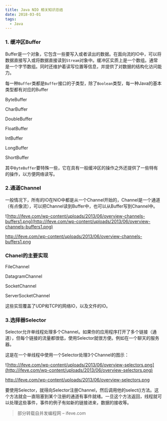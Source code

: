 ```yaml
---
title: Java NIO 相关知识总结
date: 2018-03-01
tags:
  - Java
---
```



### 1. 缓冲区Buffer


Buffer是一个对象，它包含一些要写入或者读出的数据。在面向流的IO中，可以将数据直接写入或将数据直接读到`Stream`对象中。缓冲区实质上是一个数组。通常是一个字节数组。同时还维护着读写位置等信息，并提供了对数据的结构化访问能力。


每一种`Buffer`类都是`Buffer`接口的子类型，除了`Boolean`类型，每一种Java的基本类型都有对应的Buffer

ByteBuffer

CharBuffer

DoubleBuffer

FloatBuffer

IntBuffer

LongBuffer

ShortBuffer


其中`ByteBuffer`要特殊一些，它在具有一般缓冲区的操作之外还提供了一些特有的操作，以方便网络读写。

### 2.通道Channel


一般情况下，所有的IO在NIO中都是从一个Channel开始的，Channel是一个通道（有点像流），可以把Channel读到Buffer中，也可以从Buffer写到Channel中。


![http://ifeve.com/wp-content/uploads/2013/06/overview-channels-buffers1.png](http://ifeve.com/wp-content/uploads/2013/06/overview-channels-buffers1.png)


http://ifeve.com/wp-content/uploads/2013/06/overview-channels-buffers1.png

### Chanel的主要实现

FileChannel

DatagramChannel

SocketChannel

ServerSocketChannel


这些实现覆盖了UDP和TCP的网络IO，以及文件的IO。

### 3.选择器Selector


Selector允许单线程处理多个Channel。如果你的应用程序打开了多个链接（通道），但每个链接的流量都很低，使用Selector就很方便。例如在一个聊天的服务器。


这是在一个单线程中使用一个Selector处理3个Channel的图示：


![http://ifeve.com/wp-content/uploads/2013/06/overview-selectors.png](http://ifeve.com/wp-content/uploads/2013/06/overview-selectors.png)


http://ifeve.com/wp-content/uploads/2013/06/overview-selectors.png


要使用Selector，就得向Selector注册Channel，然后调用他的select()方法。这个方法就会一直阻塞到某个注册的通道有事件就绪。一旦这个方法返回，线程就可以处理这些事件，事件的例子有如新的链接进来，数据的接收等。


> 部分转载自并发编程网 – ifeve.com

>
